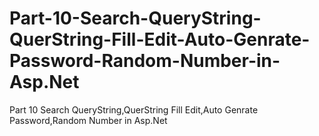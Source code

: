 # Part-10-Search-QueryString-QuerString-Fill-Edit-Auto-Genrate-Password-Random-Number-in-Asp.Net
Part 10 Search QueryString,QuerString Fill Edit,Auto Genrate Password,Random Number in Asp.Net
